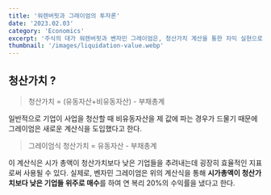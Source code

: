 ```yaml
---
title: '워렌버핏과 그레이엄의 투자론'
date: '2023.02.03'
category: 'Economics'
excerpt: '주식의 대가 워렌버핏과 벤자민 그레이엄은, 청산가치 계산을 통한 차익 실현으로 꾸주하고 쏠쏠한 수익을 낼 수 있었다고 한다. 청산가치란 뭘까?'
thumbnail: '/images/liquidation-value.webp'
---
```


## 청산가치 ?

> 청산가치 = (유동자산+비유동자산) - 부채총계

일반적으로 기업이 사업을 청산할 때 비유동자산을 제 값에 파는 경우가 드물기 때문에 그레이엄은 새로운 계산식을 도입했다고 한다.

> 그레이엄식 청산가치 = 유동자산 - 부채총계

이 계산식은 시가 총액이 청산가치보다 낮은 기업들을 추려내는데 굉장히 효율적인 지표로써 사용될 수 있다.
실제로, 벤자민 그레이엄은 위의 계산식을 통해 **시가총액이 청산가치보다 낮은 기업들 위주로 매수**를 하여 연 복리 20%의 수익률을 냈다고 한다.
